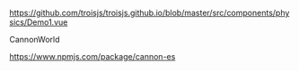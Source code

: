 https://github.com/troisjs/troisjs.github.io/blob/master/src/components/physics/Demo1.vue


CannonWorld


https://www.npmjs.com/package/cannon-es






